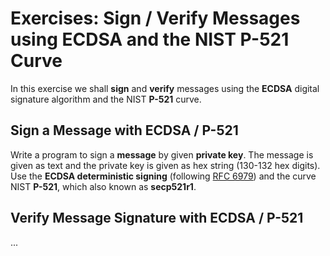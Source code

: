 # Exercises: Sign / Verify Messages using ECDSA and the NIST P-521 Curve

In this exercise we shall **sign** and **verify** messages using the **ECDSA** digital signature algorithm and the NIST **P-521** curve.

## Sign a Message with ECDSA / P-521

Write a program to sign a **message** by given **private key**. The message is given as text and the private key is given as hex string \(130-132 hex digits\). Use the **ECDSA deterministic signing** \(following [RFC 6979](https://tools.ietf.org/html/rfc6979)\) and the curve NIST **P-521**, which also known as **secp521r1**.

## Verify Message Signature with ECDSA / P-521

...



